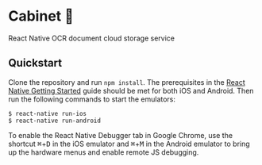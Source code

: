 Cabinet :open_file_folder:
==========================

React Native OCR document cloud storage service

## Quickstart

Clone the repository and run `npm install`. The prerequisites in the [React Native Getting Started](http://facebook.github.io/react-native/releases/0.23/docs/getting-started.html#content) guide should be met for both iOS and Android. Then run the following commands to start the emulators:

```
$ react-native run-ios
$ react-native run-android
```

To enable the React Native Debugger tab in Google Chrome, use the shortcut <kbd>⌘</kbd>+<kbd>D</kbd> in the iOS emulator and <kbd>⌘</kbd>+<kbd>M</kbd> in the Android emulator to bring up the hardware menus and enable remote JS debugging.
